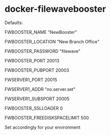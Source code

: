 # docker-filewavebooster

Defaults:

FWBOOSTER_NAME "NewBooster"

FWBOOSTER_LOCATION "New Branch Office"

FWBOOSTER_PASSWORD "filewave"

FWBOOSTER_PORT 20013

FWBOOSTER_PUBPORT 20003

FWSERVER1_PORT 20015

FWSERVER1_ADDR "no.server.set"

FWSERVER1_SUBSPORT 20005

FWBOOSTER_SSLLOADER 0

FWBOOSTER_FREEDISKSPACELIMIT 500

Set accordingly for your environment
